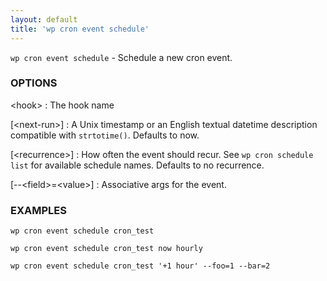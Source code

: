 ```yaml
---
layout: default
title: 'wp cron event schedule'
---
```


`wp cron event schedule` - Schedule a new cron event.

### OPTIONS

&lt;hook&gt;
: The hook name

[&lt;next-run&gt;]
: A Unix timestamp or an English textual datetime description compatible with `strtotime()`. Defaults to now.

[&lt;recurrence&gt;]
: How often the event should recur. See `wp cron schedule list` for available schedule names. Defaults to no recurrence.

[\--&lt;field&gt;=&lt;value&gt;]
: Associative args for the event.

### EXAMPLES

    wp cron event schedule cron_test

    wp cron event schedule cron_test now hourly

    wp cron event schedule cron_test '+1 hour' --foo=1 --bar=2

